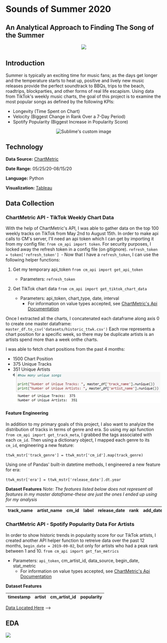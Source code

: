 # Sounds of Summer 2020
## An Analytical Approach to Finding The Song of the Summer
<p align="center">
<img src="https://media.giphy.com/media/TKqXCyRwqf0DC/source.gif">
</p>

## Introduction

Summer is typically an exciting time for music fans; as the days get longer and the temperature 
starts to heat up, positive and lively new music releases provide the perfect soundtrack 
to BBQs, trips to the beach, roadtrips, blockparties, and other forms of real life escapism.
Using data from TikTok's weekly music charts, the goal of this project is to examine the most
popular songs as defined by the following KPIs:
- Longevity (Time Spent on Chart)
- Velocity (Biggest Change in Rank Over a 7-Day Period)
- Spotify Popularity (Biggest Increase in Popularity Score)
<p align="center">
<img src="https://media.giphy.com/media/1uBL7nzh9mxXO/source.gif" alt="Sublime's custom image"/>
</p>

## Technology
**Data Source:** [ChartMetric](https://api.chartmetric.com/apidoc/)

**Date Range:** 05/25/20-08/15/20

**Language:** Python

**Visualization:** [Tableau](https://public.tableau.com/views/MostPopularTikTokSongsSummer2020/MostViral?:language=en&:display_count=y&:origin=viz_share_link)



## Data Collection
### ChartMetric API - TikTok Weekly Chart Data
With the help of ChartMetric's API, I was able to gather data on the top 100 weekly tracks on TikTok 
from May 2nd to August 15th.
In order to make api calls to CM's server, I'll need an api token 
which I can get by importing it from my config file: 
        `from cm_api import token`.
For security purposes, I locked away the refresh token in a config file (on gitignore).
        `refresh_token = token['refresh_token'] `-
Now that I have a `refresh_token`, I can use the following helper functions:
1. Get my temporary api_token `from cm_api import get_api_token`
    - Parameters: `refresh_token`

2. Get TikTok chart data `from cm_api import get_tiktok_chart_data`
    - Parameters: api_token, chart_type, date, interval
        - For information on value types accepted, see [ChartMetric's Api Documentation](https://api.chartmetric.com/apidoc/#api-Charts-GetTiktokTracksChart)

Once I extracted all the charts, I concatenated each dataframe along axis 0 to create one master dataframe:
    `master_df.to_csv('datasets/historic_ttwk.csv')`
Each row represents a chart position for a specific week, so there may be duplicate artists is an artists spend more than 
a week onthe charts.

I was able to fetch chart positions from the past 4 months:
- 1500 Chart Position
- 375 Unique Tracks
- 351 Unique Artists
![](/images/numberofsongsartists.png)

#### Feature Engineering
In addition to my primary goals of this project, I also want to analyize the distribution of tracks in terms
of genre and era. So using my api function `from cm_api import get_track_meta`, I grabbed the tags associated with each `cm_id`. 
Then using a dictionary object, I mapped each genre to its `cm_id`, engineering a new feature:

`ttwk_mstr['track_genre'] = ttwk_mstr['cm_id'].map(track_genre)`

Using one of Pandas' built-in datetime methods, I engineered a new feature for era:

`ttwk_mstr['era'] = ttwk_mstr['release_date'].dt.year`


**Dataset Features**
*Note: The features listed below does not represent all features in my master dataframe-these are just
the ones I ended up using for my analysis*

track_name | artist_name | cm_id| label | release_date | rank | add_date | velocity | peak_rank | peak_date | time_on_chart | track_genre|year
-----------|-------------|------|-------|--------------|------|----------|----------|-----------|-----------|---------------|------------|----


### ChartMetric API - Spotify Popularity Data For Artists
In order to show historic trends in popularity score for our TikTok artists, I created another
API helper function to retreive data over the past 12 months, `begin_date = 2019-09-02`, but only
for artists who had a peak rank between 1 and 10.
    `from cm_api import get_fan_metrics`

- Parameters: `api_token`, cm_artist_id, data_source, begin_date, stat_metric
    - For information on value types accepted, see [ChartMetric's Api Documentation](https://api.chartmetric.com/apidoc/#api-Artist-GetArtistorStat)

**Dataset Features**


timestamp | artist | cm_artist_id| popularity
----------|--------|-------------|-----------|


[Data Located Here](https://github.com/jacksonbull87/Roses-Explosion/tree/master/datasets) -->
## EDA

<div class='tableauPlaceholder' id='viz1599749308254' style='position: relative'><noscript><a href='#'><img alt=' ' src='https:&#47;&#47;public.tableau.com&#47;static&#47;images&#47;Mo&#47;MostPopularTikTokSongsSummer2020&#47;TimeOnChartTop10&#47;1_rss.png' style='border: none' /></a></noscript><object class='tableauViz'  style='display:none;'><param name='host_url' value='https%3A%2F%2Fpublic.tableau.com%2F' /> <param name='embed_code_version' value='3' /> <param name='site_root' value='' /><param name='name' value='MostPopularTikTokSongsSummer2020&#47;TimeOnChartTop10' /><param name='tabs' value='yes' /><param name='toolbar' value='yes' /><param name='static_image' value='https:&#47;&#47;public.tableau.com&#47;static&#47;images&#47;Mo&#47;MostPopularTikTokSongsSummer2020&#47;TimeOnChartTop10&#47;1.png' /> <param name='animate_transition' value='yes' /><param name='display_static_image' value='yes' /><param name='display_spinner' value='yes' /><param name='display_overlay' value='yes' /><param name='display_count' value='yes' /><param name='language' value='en' />
</object></div>                

<!-- <script type='text/javascript'>                    var divElement = document.getElementById('viz1599749308254');                    var vizElement = divElement.getElementsByTagName('object')[0];                    vizElement.style.width='100%';vizElement.style.height=(divElement.offsetWidth*0.75)+'px';                    var scriptElement = document.createElement('script');                    scriptElement.src = 'https://public.tableau.com/javascripts/api/viz_v1.js';                    vizElement.parentNode.insertBefore(scriptElement, vizElement);                </script> -->
